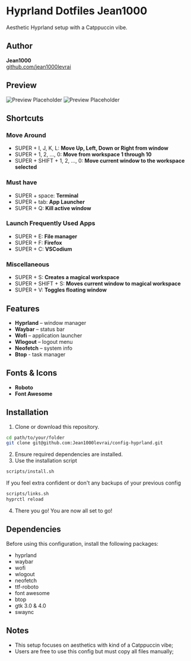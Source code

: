 # Hyprland Dotfiles Jean1000

Aesthetic Hyprland setup with a Catppuccin vibe.

## Author
**Jean1000**  
[github.com/jean1000levrai](https://github.com/jean1000levrai)

## Preview
![Preview Placeholder](#)
![Preview Placeholder](#)

## Shortcuts
### Move Around
- SUPER + I, J, K, L: 
**Move Up, Left, Down or Right from window**
- SUPER + 1, 2, ..., 0: 
**Move from workspace 1 through 10**
- SUPER + SHIFT + 1, 2, ..., 0: 
**Move current window to the workspace selected**

### Must have
- SUPER + space:
**Terminal**
- SUPER + tab:
**App Launcher**
- SUPER + Q:
**Kill active window**

### Launch Frequently Used Apps
- SUPER + E:
**File manager**
- SUPER + F:
**Firefox**
- SUPER + C:
**VSCodium**

### Miscellaneous
- SUPER + S:
**Creates a magical workspace**
- SUPER + SHIFT + S:
**Moves current window to magical workspace**
- SUPER + V:
**Toggles floating window**


## Features
- **Hyprland** – window manager
- **Waybar** – status bar
- **Wofi** – application launcher
- **Wlogout** – logout menu
- **Neofetch** – system info
- **Btop** - task manager

## Fonts & Icons
- **Roboto**
- **Font Awesome**

## Installation
1. Clone or download this repository.
```bash
cd path/to/your/folder
git clone git@github.com:Jean1000levrai/config-hyprland.git
```
2. Ensure required dependencies are installed.
3. Use the installation script
```bash
scripts/install.sh
```
If you feel extra confident or don't any backups of your previous config
   ```bash
   scripts/links.sh
   hyprctl reload
   ```
4. There you go! You are now all set to go!

## Dependencies
Before using this configuration, install the following packages:
 - hyprland
 - waybar
 - wofi
 - wlogout
 - neofetch
 - ttf-roboto
 - font awesome
 - btop
 - gtk 3.0 & 4.0
 - swaync

## Notes
 - This setup focuses on aesthetics with kind of a Catppuccin vibe;
 - Users are free to use this config but must copy all files manually;